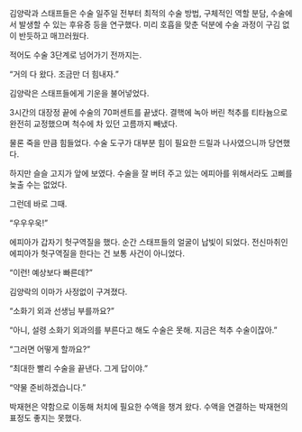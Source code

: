 김양락과 스태프들은 수술 일주일 전부터 최적의 수술 방법, 구체적인 역할 분담, 수술에서 발생할 수 있는 후유증 등을 연구했다. 미리 호흡을 맞춘 덕분에 수술 과정이 구김 없이 반듯하고 매끄러웠다.

적어도 수술 3단계로 넘어가기 전까지는.

“거의 다 왔다. 조금만 더 힘내자.”

김양락은 스태프들에게 기운을 불어넣었다.

3시간의 대장정 끝에 수술의 70퍼센트를 끝냈다. 결핵에 녹아 버린 척추를 티타늄으로 완전히 교정했으며 척수에 차 있던 고름까지 빼냈다.

물론 죽을 만큼 힘들었다. 수술 도구가 대부분 힘이 필요한 드릴과 나사였으니까 당연했다.

하지만 슬슬 고지가 앞에 보였다. 수술을 잘 버텨 주고 있는 에피아를 위해서라도 고삐를 늦출 수는 없었다.

그런데 바로 그때.

“우우우욱!”

에피아가 갑자기 헛구역질을 했다. 순간 스태프들의 얼굴이 납빛이 되었다. 전신마취인 에피아가 헛구역질을 한다는 건 보통 사건이 아니었다.

“이런! 예상보다 빠른데?”

김양락의 이마가 사정없이 구겨졌다.

“소화기 외과 선생님 부를까요?”

“아니, 설령 소화기 외과의를 부른다고 해도 수술은 못해. 지금은 척추 수술이잖아.”

“그러면 어떻게 할까요?”

“최대한 빨리 수술을 끝낸다. 그게 답이야.”

“약물 준비하겠습니다.”

박재현은 약함으로 이동해 처치에 필요한 수액을 챙겨 왔다. 수액을 연결하는 박재현의 표정도 좋지는 못했다.
